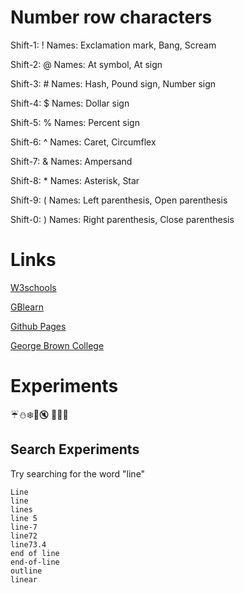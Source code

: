 # Number row characters
Shift-1: !
Names: Exclamation mark, Bang, Scream

Shift-2: @
Names: At symbol, At sign

Shift-3: #
Names: Hash, Pound sign, Number sign

Shift-4: $
Names: Dollar sign

Shift-5: %
Names: Percent sign

Shift-6: ^
Names: Caret, Circumflex

Shift-7: &
Names: Ampersand

Shift-8: *
Names: Asterisk, Star

Shift-9: (
Names: Left parenthesis, Open parenthesis

Shift-0: )
Names: Right parenthesis, Close parenthesis
# Links 
[W3schools](https://www.w3schools.com/)

[GBlearn](https://my.gblearn.com/login)

[Github Pages](https://pages.github.com/)

[George Brown College](https://www.georgebrown.ca/)
# Experiments
:umbrella::snowman::snowflake::cherry_blossom::mute: :santa::jack_o_lantern::ghost:
## Search Experiments
Try searching for the word "line"

```
Line
line
lines
line 5
line-7
line72
line73.4
end of line
end-of-line
outline
linear
```